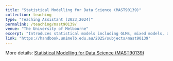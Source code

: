 ```yaml
---
title: "Statistical Modelling for Data Science (MAST90139)"
collection: teaching
type: "Teaching Assistant (2023,2024)"
permalink: /teaching/mast90139/
venue: "The University of Melbourne"
excerpt: "Introduces statistical models including GLMs, mixed models, and non-parametric regression, with emphasis on causal inference and missing data techniques in data science."
link: "https://handbook.unimelb.edu.au/2025/subjects/mast90139"
---
```


More details: [Statistical Modelling for Data Science (MAST90139)](https://handbook.unimelb.edu.au/2025/subjects/mast90139)
